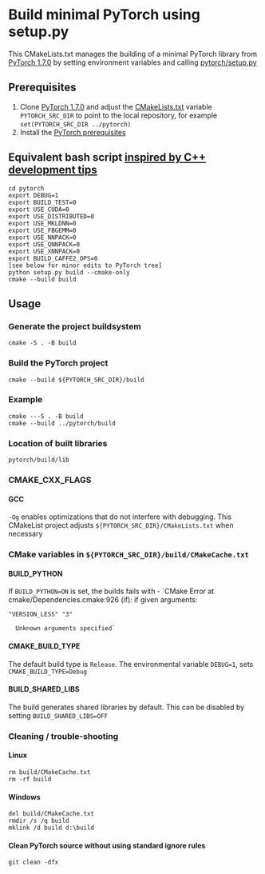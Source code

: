 # Build minimal PyTorch using setup.py
This CMakeLists.txt manages the building of a minimal PyTorch library from [PyTorch 1.7.0](https://github.com/pytorch/pytorch/tree/v1.7.0) by setting environment variables and calling [pytorch/setup.py](https://github.com/pytorch/pytorch/blob/v1.7.0/setup.py)
## Prerequisites
1. Clone [PyTorch 1.7.0](https://github.com/pytorch/pytorch/tree/1.7.0) and adjust the [CMakeLists.txt](CMakeLists.txt) variable `PYTORCH_SRC_DIR` to point to the local repository, for example `set(PYTORCH_SRC_DIR ../pytorch)`
2. Install the [PyTorch prerequisites](https://github.com/pytorch/pytorch/tree/1.7.0#from-source)
## Equivalent bash script [inspired by C++ development tips](https://github.com/pytorch/pytorch/blob/v1.7.0/CONTRIBUTING.md#c-development-tips)
    cd pytorch
    export DEBUG=1
    export BUILD_TEST=0
    export USE_CUDA=0
    export USE_DISTRIBUTED=0
    export USE_MKLDNN=0
    export USE_FBGEMM=0
    export USE_NNPACK=0
    export USE_QNNPACK=0
    export USE_XNNPACK=0
    export BUILD_CAFFE2_OPS=0
    [see below for minor edits to PyTorch tree]
    python setup.py build --cmake-only
    cmake --build build
## Usage
### Generate the project buildsystem
    cmake -S . -B build
### Build the PyTorch project
    cmake --build ${PYTORCH_SRC_DIR}/build
### Example
    cmake ---S . -B build
    cmake --build ../pytorch/build
### Location of built libraries
    pytorch/build/lib
### CMAKE_CXX_FLAGS
#### GCC
`-Og` enables optimizations that do not interfere with debugging. This CMakeList project adjusts `${PYTORCH_SRC_DIR}/CMakeLists.txt` when necessary
### CMake variables in `${PYTORCH_SRC_DIR}/build/CMakeCache.txt`
#### BUILD_PYTHON
If `BUILD_PYTHON=ON` is set, the builds fails with -
`CMake Error at cmake/Dependencies.cmake:926 (if):
   if given arguments:

	"VERSION_LESS" "3"

      Unknown arguments specified`
#### CMAKE_BUILD_TYPE 
The default build type is `Release`. The environmental variable `DEBUG=1`, sets `CMAKE_BUILD_TYPE=Debug`
#### BUILD_SHARED_LIBS
The build generates shared libraries by default. This can be disabled by setting `BUILD_SHARED_LIBS=OFF`
### Cleaning / trouble-shooting
#### Linux
    rm build/CMakeCache.txt
    rm -rf build
#### Windows
    del build/CMakeCache.txt
    rmdir /s /q build
    mklink /d build d:\build
#### Clean PyTorch source without using standard ignore rules
    git clean -dfx
